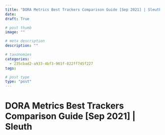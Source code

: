```yaml
---
title: "DORA Metrics Best Trackers Comparison Guide [Sep 2021] | Sleuth"
date: 
draft: True

# post thumb
image: ""

# meta description
description: ""

# taxonomies
categories:
  - 235cbad2-a933-4bf3-901f-822ff745f227
tags:

# post type
type: "post"
---
```


# DORA Metrics Best Trackers Comparison Guide [Sep 2021] | Sleuth